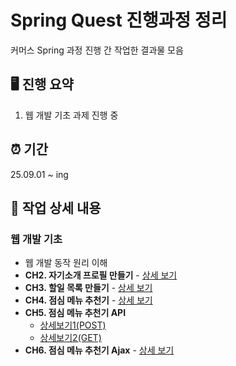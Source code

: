  # Spring Quest 진행과정 정리
   
   커머스 Spring 과정 진행 간 작업한 결과물 모음
   
   ## 🖥️ 진행 요약
   
   1. 웹 개발 기초 과제 진행 중
   
   ## ⏰ 기간
   
   25.09.01 ~ ing
   
   ## 📗 작업 상세 내용
   
   ### 웹 개발 기초
   
   - 웹 개발 동작 원리 이해
   - **CH2. 자기소개 프로필 만들기** - [상세 보기](https://github.com/sjww0604/Spring-Quest/blob/main/realmyprofile.html)
   - **CH3. 할일 목록 만들기** - [상세 보기](https://github.com/sjww0604/Spring-Quest/blob/main/ToDoList.html)
   - **CH4. 점심 메뉴 추천기** - [상세 보기](https://github.com/sjww0604/Spring-Quest/blob/main/lunchmenurecommend.html)
   - **CH5. 점심 메뉴 추천기 API**
     - [상세보기1(POST)](https://github.com/sjww0604/Spring-Quest/blob/main/LunchApipost.json)
     - [상세보기2(GET)](https://github.com/sjww0604/Spring-Quest/blob/main/responseList.json)
   - **CH6. 점심 메뉴 추천기 Ajax** - [상세 보기](https://github.com/sjww0604/Spring-Quest/tree/main/LunchAJAX)
